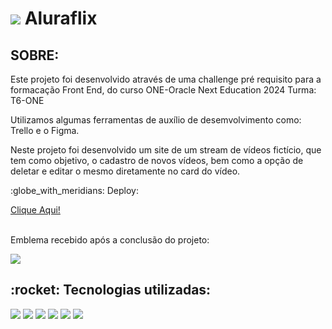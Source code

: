 <h1><img src="https://i.postimg.cc/NGmBQTwT/icon-play.png"> Aluraflix</h1>

<h2>SOBRE: </h2>
<p>Este projeto foi desenvolvido através de uma challenge pré requisito para a formacação Front End, do curso ONE-Oracle Next Education 2024 Turma: T6-ONE</p>
<p>Utilizamos algumas ferramentas de auxílio de desemvolvimento como: Trello e o Figma. </p>
<p>Neste projeto foi  desenvolvido um site de um stream de vídeos fictício, que tem como objetivo, o cadastro de novos vídeos, bem como a opção de deletar e editar o mesmo diretamente no card do vídeo. </p>
<p>:globe_with_meridians: Deploy:</p><a href="https://aluraflix-ebon.vercel.app/" target="_blank">Clique Aqui!</a>

<div>
  <br>
  <p>Emblema recebido após a conclusão do projeto:</p>
 <img  src="https://i.postimg.cc/vTfpvBk1/Badge-Alura-Flix.png">
</div>

<h2>:rocket: Tecnologias utilizadas:</h2>
<div align="left">
  <img src="https://i.postimg.cc/Wpgt5zdM/css-icon.png">
  <img src="https://i.postimg.cc/J0Dvh2t9/js-icon.png">
  <img src="https://i.postimg.cc/yYwM5sWc/211904-social-github-icon.png">
  <img src="https://i.postimg.cc/v852Bfmg/7564187-figma-logo-brand-icon.png">
  <img src="https://i.postimg.cc/85rV0cN8/node-icon.png">
  <img src="https://i.postimg.cc/vBX5CYzz/react-icon.png">
</div>
